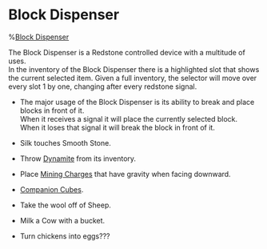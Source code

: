 # Block Dispenser

%[Block Dispenser](block:betterwithmods:block_dispenser)

The Block Dispenser is a Redstone controlled device with a multitude of uses.  
In the inventory of the Block Dispenser there is a highlighted slot that shows the current selected item. Given a full inventory, the selector will move over every slot 1 by one, changing after every redstone signal.

* The major usage of the Block Dispenser is its ability to break and place blocks in front of it.   
When it receives a signal it will place the currently selected block.    
When it loses that signal it will break the block in front of it.    

* Silk touches Smooth Stone.
  
* Throw [Dynamite](../items/dynamite.md) from its inventory.

* Place [Mining Charges](mining_charge.md) that have gravity when facing downward.

* [Companion Cubes](companion_cube.md).

* Take the wool off of Sheep.

* Milk a Cow with a bucket.

* Turn chickens into eggs???
